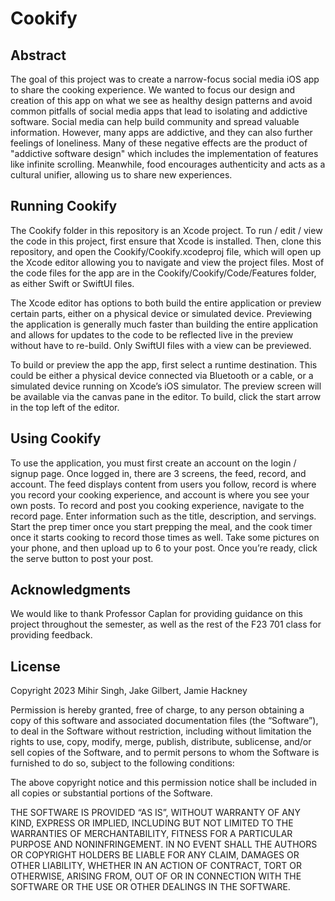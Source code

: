 # Cookify

## Abstract
The goal of this project was to create a narrow-focus social media iOS app to share the cooking experience. We wanted to focus our design and creation of this app on what we see as healthy design patterns and avoid common pitfalls of social media apps that lead to isolating and addictive software. Social media can help build community and spread valuable information. However, many apps are addictive, and they can also further feelings of loneliness. Many of these negative effects are the product of "addictive software design" which includes the implementation of features like infinite scrolling. Meanwhile, food encourages authenticity and acts as a cultural unifier, allowing us to share new experiences. 

## Running Cookify
The Cookify folder in this repository is an Xcode project. To run / edit / view the code in this project, first ensure that Xcode is installed. Then, clone this repository, and open the Cookify/Cookify.xcodeproj file, which will open up the Xcode editor allowing you to navigate and view the project files. Most of the code files for the app are in the Cookify/Cookify/Code/Features folder, as either Swift or SwiftUI files.

The Xcode editor has options to both build the entire application or preview certain parts, either on a physical device or simulated device. Previewing the application is generally much faster than building the entire application and allows for updates to the code to be reflected live in the preview without have to re-build. Only SwiftUI files with a view can be previewed.

To build or preview the app the app, first select a runtime destination. This could be either a physical device connected via Bluetooth or a cable, or a simulated device running on Xcode’s iOS simulator. The preview screen will be available via the canvas pane in the editor. To build, click the start arrow in the top left of the editor.

## Using Cookify
To use the application, you must first create an account on the login / signup page. Once logged in, there are 3 screens, the feed, record, and account. The feed displays content from users you follow, record is where you record your cooking experience, and account is where you see your own posts. To record and post you cooking experience, navigate to the record page. Enter information such as the title, description, and servings. Start the prep timer once you start prepping the meal, and the cook timer once it starts cooking to record those times as well. Take some pictures on your phone, and then upload up to 6 to your post. Once you’re ready, click the serve button to post your post. 

## Acknowledgments
We would like to thank Professor Caplan for providing guidance on this project throughout the semester, as well as the rest of the F23 701 class for providing feedback.

## License
Copyright 2023 Mihir Singh, Jake Gilbert, Jamie Hackney

Permission is hereby granted, free of charge, to any person obtaining a copy of this software and associated documentation files (the “Software”), to deal in the Software without restriction, including without limitation the rights to use, copy, modify, merge, publish, distribute, sublicense, and/or sell copies of the Software, and to permit persons to whom the Software is furnished to do so, subject to the following conditions:

The above copyright notice and this permission notice shall be included in all copies or substantial portions of the Software.

THE SOFTWARE IS PROVIDED “AS IS”, WITHOUT WARRANTY OF ANY KIND, EXPRESS OR IMPLIED, INCLUDING BUT NOT LIMITED TO THE WARRANTIES OF MERCHANTABILITY, FITNESS FOR A PARTICULAR PURPOSE AND NONINFRINGEMENT. IN NO EVENT SHALL THE AUTHORS OR COPYRIGHT HOLDERS BE LIABLE FOR ANY CLAIM, DAMAGES OR OTHER LIABILITY, WHETHER IN AN ACTION OF CONTRACT, TORT OR OTHERWISE, ARISING FROM, OUT OF OR IN CONNECTION WITH THE SOFTWARE OR THE USE OR OTHER DEALINGS IN THE SOFTWARE.
